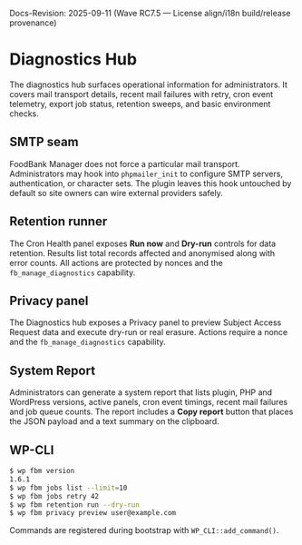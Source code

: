 Docs-Revision: 2025-09-11 (Wave RC7.5 — License align/i18n build/release provenance)
# Diagnostics Hub

The diagnostics hub surfaces operational information for administrators. It
covers mail transport details, recent mail failures with retry, cron event
telemetry, export job status, retention sweeps, and basic environment checks.

## SMTP seam

FoodBank Manager does not force a particular mail transport. Administrators may
hook into `phpmailer_init` to configure SMTP servers, authentication, or
character sets. The plugin leaves this hook untouched by default so site owners
can wire external providers safely.

## Retention runner

The Cron Health panel exposes **Run now** and **Dry-run** controls for data
retention. Results list total records affected and anonymised along with error
counts. All actions are protected by nonces and the `fb_manage_diagnostics`
capability.

## Privacy panel
The Diagnostics hub exposes a Privacy panel to preview Subject Access Request data and execute dry-run or real erasure. Actions require a nonce and the `fb_manage_diagnostics` capability.

## System Report

Administrators can generate a system report that lists plugin, PHP and WordPress
versions, active panels, cron event timings, recent mail failures and job queue
counts. The report includes a **Copy report** button that places the JSON
payload and a text summary on the clipboard.

## WP-CLI

```bash
$ wp fbm version
1.6.1
$ wp fbm jobs list --limit=10
$ wp fbm jobs retry 42
$ wp fbm retention run --dry-run
$ wp fbm privacy preview user@example.com
```

Commands are registered during bootstrap with `WP_CLI::add_command()`.
